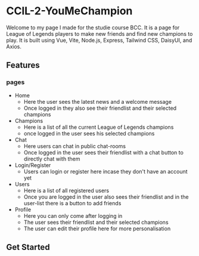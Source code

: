 # CClL-2-YouMeChampion

Welcome to my page I made for the studie course BCC. It is a page for League of Legends players to make new friends and find new champions to play. It is built using Vue, Vite, Node.js, Express, Tailwind CSS, DaisyUI, and Axios.

## Features
### pages
  - Home
      - Here the user sees the latest news and a welcome message
      - Once logged in they also see their friendlist and their selected champions
  - Champions
      - Here is a list of all the current League of Legends champions
      - once logged in the user sees his selected champions
  - Chat
      - Here users can chat in public chat-rooms
      - Once logged in the user sees their friendlist with a chat button to directly chat with them
  - Login/Register
      - Users can login or register here incase they don't have an account yet
  - Users
      - Here is a list of all registered users
      - Once you are logged in the user also sees their friendlist and in the user-list there is a button to add friends
  - Profile
      - Here you can only come after logging in
      - The user sees their friendlist and their selected champions
      - The user can edit their profile here for more personalisation

  ## Get Started
  
